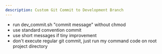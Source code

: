 ```yaml
---
description: Custom Git Commit to Development Branch
---
```


- run dev_commit.sh "commit message" without chmod
- use standard convention commit
- use short messages if tiny improvement
- don't execute regular git commit, just run my command code on root project directory